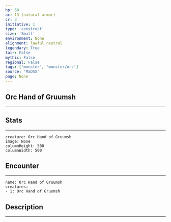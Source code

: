 ```yaml
---
hp: 60
ac: 13 (natural armor)
cr: 3
initiative: 1
type: 'construct'    
size: 'Small'
environment: None
alignment: lawful neutral
legendary: True
lair: False
mythic: False
regional: False
tags: ['monster', 'monster/orc']
source: "MaDSS"
page: None
---
```


## Orc Hand of Gruumsh
---



## Stats
---

```statblock
creature: Orc Hand of Gruumsh
image: None
columnHeight: 500
columnWidth: 500
```

## Encounter
---

```encounter-table
name: Orc Hand of Gruumsh
creatures:
- 1: Orc Hand of Gruumsh
```

## Description
---




